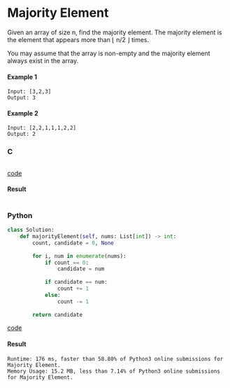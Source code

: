 # Majority Element
Given an array of size n, find the majority element. The majority element is the element that appears more than ⌊ n/2 ⌋ times.

You may assume that the array is non-empty and the majority element always exist in the array.

#### Example 1
```
Input: [3,2,3]
Output: 3
```

#### Example 2
```
Input: [2,2,1,1,1,2,2]
Output: 2
```

### C
```C

```
[code](C/majorityElement.c)

#### Result
```

```

### Python
```python
class Solution:
    def majorityElement(self, nums: List[int]) -> int:
        count, candidate = 0, None
        
        for i, num in enumerate(nums):
            if count == 0:
                candidate = num
            
            if candidate == num:
                count += 1
            else:
                count -= 1
        
        return candidate
```
[code](Python/majorityElement.py)

#### Result
```
Runtime: 176 ms, faster than 58.80% of Python3 online submissions for Majority Element.
Memory Usage: 15.2 MB, less than 7.14% of Python3 online submissions for Majority Element.
```
